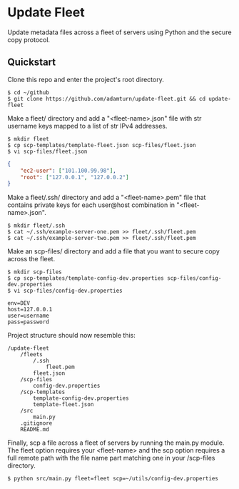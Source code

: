 # Update Fleet
Update metadata files across a fleet of servers using Python and the secure copy protocol.

## Quickstart
Clone this repo and enter the project's root directory.
```shell
$ cd ~/github
$ git clone https://github.com/adamturn/update-fleet.git && cd update-fleet
```

Make a fleet/ directory and add a "\<fleet-name\>.json" file with str username keys mapped to a list of str IPv4 addresses.
```shell
$ mkdir fleet
$ cp scp-templates/template-fleet.json scp-files/fleet.json
$ vi scp-files/fleet.json
```
```json
{
    "ec2-user": ["101.100.99.98"],
    "root": ["127.0.0.1", "127.0.0.2"]
}
```

Make a fleet/.ssh/ directory and add a "\<fleet-name\>.pem" file that contains private keys for each user@host combination in "\<fleet-name\>.json".
```shell
$ mkdir fleet/.ssh
$ cat ~/.ssh/example-server-one.pem >> fleet/.ssh/fleet.pem
$ cat ~/.ssh/example-server-two.pem >> fleet/.ssh/fleet.pem
```

Make an scp-files/ directory and add a file that you want to secure copy across the fleet.
```shell
$ mkdir scp-files
$ cp scp-templates/template-config-dev.properties scp-files/config-dev.properties
$ vi scp-files/config-dev.properties
```
```properties
env=DEV
host=127.0.0.1
user=username
pass=password
```

Project structure should now resemble this:
```
/update-fleet
    /fleets
        /.ssh
            fleet.pem
        fleet.json
    /scp-files
        config-dev.properties
    /scp-templates
        template-config-dev.properties
        template-fleet.json
    /src
        main.py
    .gitignore
    README.md
```

Finally, scp a file across a fleet of servers by running the main.py module. The fleet option requires your \<fleet-name\> and the scp option requires a full remote path with the file name part matching one in your /scp-files directory.
```shell
$ python src/main.py fleet=fleet scp=~/utils/config-dev.properties
```
